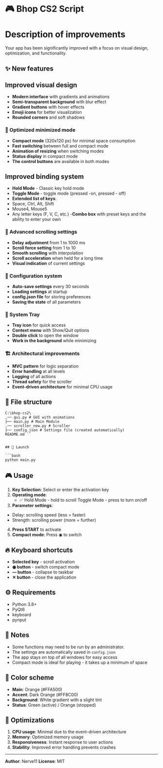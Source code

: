 # 🎮 Bhop CS2 Script

# Description of improvements

Your app has been significantly improved with a focus on visual design, optimization, and functionality.

## ✨ New features

## Improved visual design
- **Modern interface** with gradients and animations
- **Semi-transparent background** with blur effect
- **Gradient buttons** with hover effects
- **Emoji icons** for better visualization
- **Rounded corners** and soft shadows

### 🔧 Optimized minimized mode
- **Compact mode** (320x120 px) for minimal space consumption
- **Fast switching** between full and compact mode
- **Animation of resizing** when switching modes
- **Status display** in compact mode
- **The control buttons** are available in both modes

## Improved binding system
- **Hold Mode** - Classic key hold mode
- **Toggle Mode** - toggle mode (pressed -on, pressed - off)
- **Extended list of keys**:
- Space, Ctrl, Alt, Shift
- Mouse4, Mouse5
- Any letter keys (F, V, C, etc.)
-**Combo box** with preset keys and the ability to enter your own

### 🎯 Advanced scrolling settings
- **Delay adjustment** from 1 to 1000 ms
- **Scroll force setting** from 1 to 10
- **Smooth scrolling** with interpolation
- **Scroll acceleration** when held for a long time
- **Visual indication** of current settings

### 💾 Configuration system
- **Auto-save settings** every 30 seconds
- **Loading settings** at startup
- **config.json file** for storing preferences
- **Saving the state** of all parameters

### 🔔 System Tray
- **Tray icon** for quick access
- **Context menu** with Show/Quit options
- **Double click** to open the window
- **Work in the background** while minimizing

### 🏗️ Architectural improvements
- **MVC pattern** for logic separation
- **Error handling** at all levels
- **Logging** of all actions
- **Thread safety** for the scroller
- **Event-driven architecture** for minimal CPU usage

## 📁 File structure

```
C:\bhop-cs2\
,── gui.py # GUI with animations
├── main.py # Main Module
,── scroller_new.py # Scroller
├── config.json # Settings file (created automatically)
README.md ``


## 🚀 Launch

```bash
python main.py
```

## 🎮 Usage

1. **Key Selection**: Select or enter the activation key
2. **Operating mode**: 
   - ✅ Hold Mode - hold to scroll
    Toggle Mode - press to turn on/off
3. **Parameter settings**:
- Delay: scrolling speed (less = faster)
- Strength: scrolling power (more = further)
4. **Press START** to activate
5. **Compact mode**: Press ◉ to switch

## 🔥 Keyboard shortcuts

- **Selected key** - scroll activation
- **◉ button** - switch compact mode
- **— button** - collapse to taskbar
- **✕ button** - close the application

## ⚙️ Requirements

- Python 3.8+
- PyQt6
- keyboard
- pynput

## 📝 Notes

- Some functions may need to be run by an administrator.
- The settings are automatically saved in `config.json`
- The app stays on top of all windows for easy access
- Compact mode is ideal for playing - it takes up a minimum of space

## 🎨 Color scheme

- **Main**: Orange (#FFA500)
- **Accent**: Dark Orange (#FF8C00)
- **Background**: White gradient with a slight tint
- **Status**: Green (active) / Orange (stopped)

## 🔧 Optimizations

1. **CPU usage**: Minimal due to the event-driven architecture
2. **Memory**: Optimized memory usage
3. **Responsiveness**: Instant response to user actions
4. **Stability**: Improved error handling prevents crashes

---
**Author**: Nerve11
**License**: MIT
